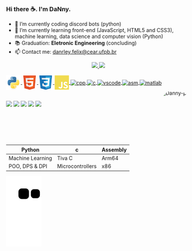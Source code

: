 ### Hi there ☕. I'm DaNny.

- 🔭 I’m currently coding discord bots (python)
- 🌱 I’m currently learning front-end (JavaScript, HTML5 and CSS3), machine learning, data science and computer vision (Python)
- 📚 Graduation: <b>Eletronic Engineering</b> (concluding)
- 📫 Contact me: danrley.felix@cear.ufpb.br

<div align="center">
  <a href="https://github.com/DanrleyFelix">
  <img height="160em" src="https://github-readme-stats.vercel.app/api?username=DanrleyFelix&show_icons=true&theme=dark&include_all_commits=true&count_private=true"/>
  <img height="160em" src="https://github-readme-stats.vercel.app/api/top-langs/?username=DanrleyFelix&layout=compact&langs_count=7&theme=dark"/>
</div>
</div>
<div style="display: inline_block"><br>
  <img align="center" alt="Python" height="40" width="40" src="https://raw.githubusercontent.com/devicons/devicon/master/icons/python/python-original.svg">
  <img align="center" alt="HTML" height="40" width="40" src="https://raw.githubusercontent.com/devicons/devicon/master/icons/html5/html5-original.svg">
  <img align="center" alt="CSS" height="40" width="40" src="https://raw.githubusercontent.com/devicons/devicon/master/icons/css3/css3-original.svg">
  <img align="center" alt="Js" height="40" width="40" src="https://raw.githubusercontent.com/devicons/devicon/master/icons/javascript/javascript-plain.svg">
  <a href="">
    <img src="https://github.com/get-icon/geticon/blob/master/icons/c-plusplus.svg" alt="cpp" align="center" width="40" height="40 />
  </a>
  <a href="">
    <img src="https://github.com/get-icon/geticon/blob/master/icons/c.svg" align="center" alt="c" width="40" height="40"/>
  </a>
  <a href="https://code.visualstudio.com/">
    <img src="https://cdn.jsdelivr.net/gh/devicons/devicon/icons/vscode/vscode-original.svg" alt="vscode" align="center" width="40" height="40"/>
   </a>
   <a href="">
      <img src="https://github.com/get-icon/geticon/blob/master/icons/assembly.svg" alt="asm" align="center" width="40" height="40"/>
   </a>
  <a href="https://www.mathworks.com/products/matlab.html">
    <img align="center" alt="matlab" height="40" width="40" src="https://upload.wikimedia.org/wikipedia/commons/2/21/Matlab_Logo.png">
  </a>
  <img align="right" alt="Danny-pic" height="150" style="border-radius:50px;" 
       src="https://media.discordapp.net/attachments/853829396203700247/938315485760602132/Desenho-de-Coffe-PNG.png?width=665&height=670">
</div>
  
  ##
 
<div> 
  <a href="https://www.youtube.com/channel/UCMozFNrBh5qvUKq0hlFfeew" target="_blank"><img src="https://img.shields.io/badge/YouTube-FF0000?style=for-the-badge&logo=youtube&logoColor=white" target="_blank"></a>
  <a href="https://www.instagram.com/danrley.felix" target="_blank"><img src="https://img.shields.io/badge/-Instagram-%23E4405F?style=for-the-badge&logo=instagram&logoColor=white" target="_blank"></a>
 <a href="https://discord.gg/xYhSWVn" target="_blank"><img src="https://img.shields.io/badge/Discord-7289DA?style=for-the-badge&logo=discord&logoColor=white" target="_blank"></a> 
  <a href = "mailto:danrley.felix@cear.ufpb.br"><img src="https://img.shields.io/badge/-Gmail-%23333?style=for-the-badge&logo=gmail&logoColor=white" target="_blank"></a>
  <a href="https://www.linkedin.com/in/danrley-felix-083674169/" target="_blank"><img src="https://img.shields.io/badge/-LinkedIn-%230077B5?style=for-the-badge&logo=linkedin&logoColor=white" target="_blank"></a>
</div>

  ##
  
| Python                           | c                   | Assembly        |  
| -------------------------------- | ------------------- | --------------- 
| Machine Learning                 | Tiva C              | Arm64           |
| POO, DPS & DPI                   | Microcontrollers    | x86             | 


![Snake animation](https://github.com/DanrleyFelix/DanrleyFelix/blob/output/github-contribution-grid-snake.svg)
